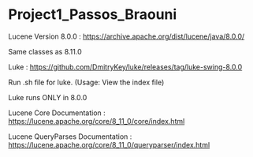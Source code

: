 # Project1_Passos_Braouni

Lucene Version 8.0.0 : https://archive.apache.org/dist/lucene/java/8.0.0/

Same classes as 8.11.0

Luke : https://github.com/DmitryKey/luke/releases/tag/luke-swing-8.0.0

Run .sh file for luke. (Usage: View the index file)

Luke runs ONLY in 8.0.0

Lucene Core Documentation : https://lucene.apache.org/core/8_11_0/core/index.html

Lucene QueryParses Documentation : https://lucene.apache.org/core/8_11_0/queryparser/index.html

